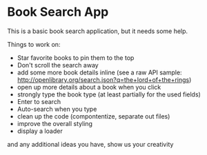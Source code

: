 # Book Search App

This is a basic book search application, but it needs some help.

Things to work on:

- Star favorite books to pin them to the top
- Don't scroll the search away
- add some more book details inline (see a raw API sample: http://openlibrary.org/search.json?q=the+lord+of+the+rings)
- open up more details about a book when you click
- strongly type the book type (at least partially for the used fields)
- Enter to search
- Auto-search when you type
- clean up the code (compontentize, separate out files)
- improve the overall styling
- display a loader

and any additional ideas you have, show us your creativity
